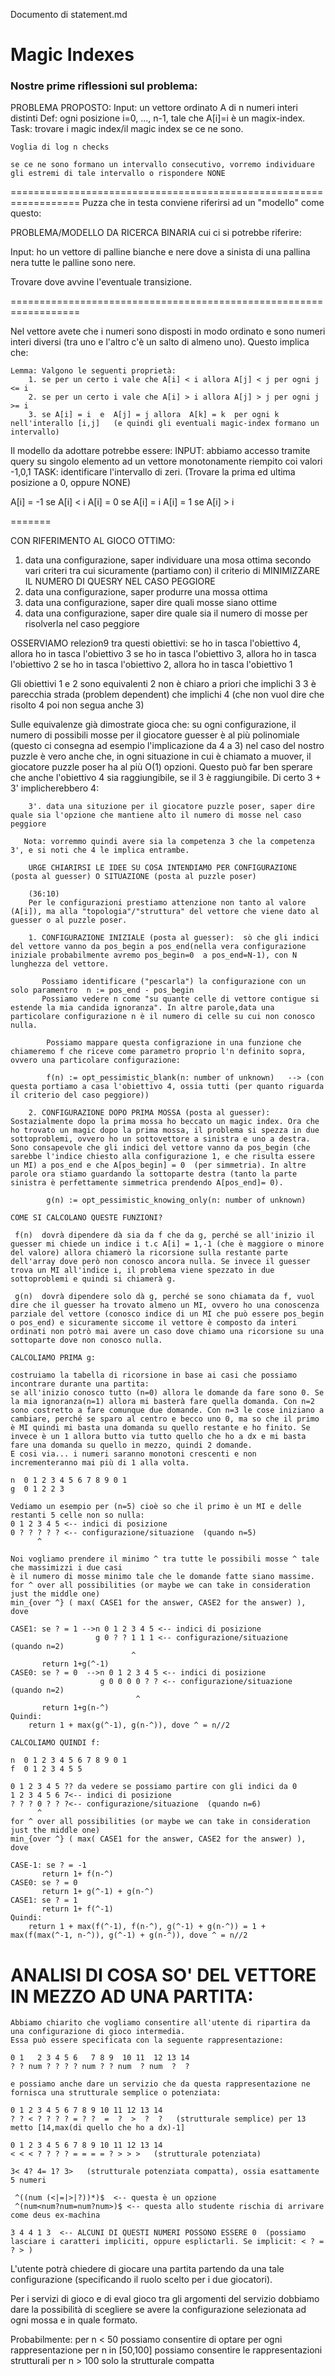 
Documento di statement.md

# Magic Indexes

### Nostre prime riflessioni sul problema:

PROBLEMA PROPOSTO:
    Input: un vettore ordinato A di n numeri interi distinti
    Def:  ogni posizione i=0, ..., n-1, tale che A[i]=i è un magix-index.
    Task: trovare i magic index/il magic index se ce ne sono.

    Voglia di log n checks

    se ce ne sono formano un intervallo consecutivo, vorremo individuare gli estremi di tale intervallo o rispondere NONE

==================================================================
Puzza che in testa conviene riferirsi ad un "modello" come questo:

PROBLEMA/MODELLO DA RICERCA BINARIA cui ci si potrebbe riferire:

Input: ho un vettore di palline bianche e nere dove a sinista di una pallina nera tutte le palline sono nere.

Trovare dove avvine l'eventuale transizione.

==================================================================

Nel vettore avete che i numeri sono disposti in modo ordinato e sono numeri interi diversi (tra uno e l'altro c'è un salto di almeno uno). Questo implica che:

    Lemma: Valgono le seguenti proprietà:
        1. se per un certo i vale che A[i] < i allora A[j] < j per ogni j <= i
        2. se per un certo i vale che A[i] > i allora A[j] > j per ogni j >= i
        3. se A[i] = i  e  A[j] = j allora  A[k] = k  per ogni k nell'interallo [i,j]   (e quindi gli eventuali magic-index formano un intervallo)

Il modello da adottare potrebbe essere:
    INPUT: abbiamo accesso tramite query su singolo elemento ad un vettore monotonamente riempito coi valori -1,0,1
    TASK:   identificare l'intervallo di zeri. (Trovare la prima ed ultima  posizione a 0, oppure NONE)

A[i] = -1   se  A[i] < i
A[i] =  0  se  A[i] = i
A[i] =  1   se  A[i] > i

=======

CON RIFERIMENTO AL GIOCO OTTIMO:
1. data una configurazione, saper individuare una mosa ottima secondo vari criteri tra cui sicuramente (partiamo con) il criterio di MINIMIZZARE IL NUMERO DI QUESRY NEL CASO PEGGIORE
2. data una configurazione, saper produrre una mossa ottima
3. data una configurazione, saper dire quali mosse siano ottime
4. data una configurazione, saper dire quale sia il numero di mosse per risolverla nel caso peggiore  

OSSERVIAMO relezion9 tra questi obiettivi:
    se ho in tasca l'obiettivo 4, allora ho in tasca l'obiettivo 3
    se ho in tasca l'obiettivo 3, allora ho in tasca l'obiettivo 2
    se ho in tasca l'obiettivo 2, allora ho in tasca l'obiettivo 1

Gli obiettivi 1 e 2 sono equivalenti
2 non è chiaro a priori che implichi 3
3 è parecchia strada (problem dependent) che implichi 4  (che non vuol dire che risolto 4 poi non segua anche 3)

Sulle equivalenze già dimostrate gioca che:
    su ogni configurazione, il numero di possibili mosse per il giocatore guesser è al più polinomiale (questo ci consegna ad esempio l'implicazione da 4 a 3)
    nel caso del nostro puzzle è vero anche che, in ogni situazione in cui è chiamato a muover, il giocatore puzzle poser ha al più O(1) opzioni. Questo può far ben sperare che anche l'obiettivo 4 sia raggiungibile, se il 3 è raggiungibile. Di certo 3 + 3' implicherebbero 4:

        3'. data una situzione per il giocatore puzzle poser, saper dire quale sia l'opzione che mantiene alto il numero di mosse nel caso peggiore

       Nota: vorremmo quindi avere sia la competenza 3 che la competenza 3', e si noti che 4 le implica entrambe.

        URGE CHIARIRSI LE IDEE SU COSA INTENDIAMO PER CONFIGURAZIONE (posta al guesser) O SITUAZIONE (posta al puzzle poser)

        (36:10) 
        Per le configurazioni prestiamo attenzione non tanto al valore (A[i]), ma alla "topologia"/"struttura" del vettore che viene dato al guesser o al puzzle poser.

        1. CONFIGURAZIONE INIZIALE (posta al guesser):  sò che gli indici del vettore vanno da pos_begin a pos_end(nella vera configurazione iniziale probabilmente avremo pos_begin=0  a pos_end=N-1), con N lunghezza del vettore. 

           Possiamo identificare ("pescarla") la configurazione con un solo paramentro  n := pos_end - pos_begin
           Possiamo vedere n come "su quante celle di vettore contigue si estende la mia candida ignoranza". In altre parole,data una particolare configurazione n è il numero di celle su cui non conosco nulla.

            Possiamo mappare questa configrazione in una funzione che chiameremo f che riceve come parametro proprio l'n definito sopra, ovvero una particolare configurazione:

            f(n) := opt_pessimistic_blank(n: number of unknown)   --> (con questa portiamo a casa l'obiettivo 4, ossia tutti (per quanto riguarda il criterio del caso peggiore))

        2. CONFIGURAZIONE DOPO PRIMA MOSSA (posta al guesser):  Sostazialmente dopo la prima mossa ho beccato un magic index. Ora che ho trovato un magic dopo la prima mossa, il problema si spezza in due sottoproblemi, ovvero ho un sottovettore a sinistra e uno a destra. Sono consapevole che gli indici del vettore vanno da pos_begin (che sarebbe l'indice chiesto alla configurazione 1, e che risulta essere un MI) a pos_end e che A[pos_begin] = 0  (per simmetria). In altre parole ora stiamo guardando la sottoparte destra (tanto la parte sinistra è perfettamente simmetrica prendendo A[pos_end]= 0).

            g(n) := opt_pessimistic_knowing_only(n: number of unknown)

    COME SI CALCOLANO QUESTE FUNZIONI?

     f(n)  dovrà dipendere dà sia da f che da g, perché se all'inizio il guesser mi chiede un indice i t.c A[i] = 1,-1 (che è maggiore o minore del valore) allora chiamerò la ricorsione sulla restante parte dell'array dove però non conosco ancora nulla. Se invece il guesser trova un MI all'indice i, il problema viene spezzato in due sottoproblemi e quindi si chiamerà g. 

     g(n)  dovrà dipendere solo dà g, perché se sono chiamata da f, vuol dire che il guesser ha trovato almeno un MI, ovvero ho una conoscenza parziale del vettore (conosco indice di un MI che può essere pos_begin o pos_end) e sicuramente siccome il vettore è composto da interi ordinati non potrò mai avere un caso dove chiamo una ricorsione su una sottoparte dove non conosco nulla. 

    CALCOLIAMO PRIMA g:

    costruiamo la tabella di ricorsione in base ai casi che possiamo incontrare durante una partita:
    se all'inizio conosco tutto (n=0) allora le domande da fare sono 0. Se la mia ignoranza(n=1) allora mi basterà fare quella domanda. Con n=2 sono costretto a fare comunque due domande. Con n=3 le cose iniziano a cambiare, perché se sparo al centro e becco uno 0, ma so che il primo è MI quindi mi basta una domanda su quello restante e ho finito. Se invece è un 1 allora butto via tutto quello che ho a dx e mi basta fare una domanda su quello in mezzo, quindi 2 domande.
    E cosi via... i numeri saranno monotoni crescenti e non incrementeranno mai più di 1 alla volta.

    n  0 1 2 3 4 5 6 7 8 9 0 1
    g  0 1 2 2 3

    Vediamo un esempio per (n=5) cioè so che il primo è un MI e delle restanti 5 celle non so nulla:
    0 1 2 3 4 5 <-- indici di posizione
    0 ? ? ? ? ? <-- configurazione/situazione  (quando n=5)
          ^

    Noi vogliamo prendere il minimo ^ tra tutte le possibili mosse ^ tale che massimizzi i due casi
    è il numero di mosse minimo tale che le domande fatte siano massime.
    for ^ over all possibilities (or maybe we can take in consideration just the middle one)
    min_{over ^} ( max( CASE1 for the answer, CASE2 for the answer) ), dove

    CASE1: se ? = 1 -->n 0 1 2 3 4 5 <-- indici di posizione
                       g 0 ? ? 1 1 1 <-- configurazione/situazione  (quando n=2)
                               ^
           return 1+g(^-1)    
    CASE0: se ? = 0  -->n 0 1 2 3 4 5 <-- indici di posizione
                        g 0 0 0 0 ? ? <-- configurazione/situazione  (quando n=2)
                                ^
           return 1+g(n-^)
    Quindi:
        return 1 + max(g(^-1), g(n-^)), dove ^ = n//2

    CALCOLIAMO QUINDI f:

    n  0 1 2 3 4 5 6 7 8 9 0 1
    f  0 1 2 3 4 5 5

    0 1 2 3 4 5 ?? da vedere se possiamo partire con gli indici da 0
    1 2 3 4 5 6 7<-- indici di posizione
    ? ? ? 0 ? ? ?<-- configurazione/situazione  (quando n=6)
          ^ 
    for ^ over all possibilities (or maybe we can take in consideration just the middle one)
    min_{over ^} ( max( CASE1 for the answer, CASE2 for the answer) ), dove

    CASE-1: se ? = -1
           return 1+ f(n-^)
    CASE0: se ? = 0
           return 1+ g(^-1) + g(n-^)
    CASE1: se ? = 1
           return 1+ f(^-1)
    Quindi:
        return 1 + max(f(^-1), f(n-^), g(^-1) + g(n-^)) = 1 + max(f(max(^-1, n-^)), g(^-1) + g(n-^)), dove ^ = n//2

# ANALISI DI COSA SO' DEL VETTORE IN MEZZO AD UNA PARTITA:

    Abbiamo chiarito che vogliamo consentire all'utente di ripartira da una configurazione di gioco intermedia.
    Essa può essere specificata con la seguente rappresentazione:

    0 1   2 3 4 5 6   7 8 9  10 11  12 13 14
    ? ? num ? ? ? ? num ? ? num  ? num  ?  ?

    e possiamo anche dare un servizio che da questa rappresentazione ne fornisca una strutturale semplice o potenziata:

    0 1 2 3 4 5 6 7 8 9 10 11 12 13 14
    ? ? < ? ? ? ? = ? ?  =  ?  >  ?  ?   (strutturale semplice) per 13 metto [14,max(di quello che ho a dx)-1]

    0 1 2 3 4 5 6 7 8 9 10 11 12 13 14
    < < < ? ? ? ? = = = = ? > > >   (strutturale potenziata)

    3< 4? 4= 1? 3>   (strutturale potenziata compatta), ossia esattamente 5 numeri

     ^((num (<|=|>|?))*)$  <-- questa è un opzione
     ^(num<num?num=num?num>)$ <-- questa allo studente rischia di arrivare come deus ex-machina

    3 4 4 1 3  <-- ALCUNI DI QUESTI NUMERI POSSONO ESSERE 0  (possiamo lasciare i caratteri impliciti, oppure esplictarli. Se implicit: < ? = ? > )

L'utente potrà chiedere di giocare una partita partendo da una tale configurazione (specificando il ruolo scelto per i due giocatori).

Per i servizi di gioco e di eval gioco tra gli argomenti del servizio dobbiamo dare la possibilità di scegliere se avere la configurazione selezionata ad ogni mossa e in quale formato.

Probabilmente:
    per n < 50 possiamo consentire di optare per ogni rappresentazione
    per n in [50,100] possiamo consentire le rappresentazioni strutturali
    per n > 100 solo la strutturale compatta
